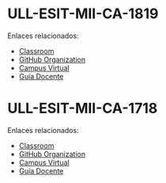 # ULL-ESIT-MII-CA-1819

Enlaces relacionados:

* [Classroom](https://classroom.github.com/classrooms/40031628-ull-mii-ca-1819)
* [GitHub Organization](https://github.com/ULL-MII-CA-1819)
* [Campus Virtual](https://campusvirtual.ull.es/1819/course/view.php?id=2805)
* [Guía Docente](https://www.ull.es/apps/guias/guias/view_subject_guide/135750932/)


# ULL-ESIT-MII-CA-1718

Enlaces relacionados:

* [Classroom](https://classroom.github.com/classrooms/30230286-computacion-avanzada-master-ii-ull)
* [GitHub Organization](https://github.com/ULL-ESIT-MII-CA-1718)
* [Campus Virtual](https://campusvirtual.ull.es/1718/course/view.php?id=6506)
* [Guía Docente](https://e-guia.ull.es/etsii/query.php?codigo=135750932)
